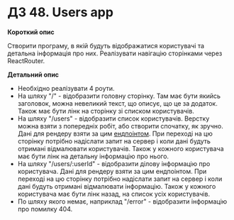 # ДЗ 48. Users app

**Короткий опис**

Створити програму, в якій будуть відображатися користувачі та детальна інформація про них. 
Реалізувати навігацію сторінками через ReactRouter.

**Детальний опис**

* Необхідно реалізувати 4 роути.
* На шляху "/" - відобразити головну сторінку. Там має бути якийсь заголовок, можна невеликий текст, що описує, що це за додаток. Також має бути лінк на сторінку зі списком користувачів.
* На шляху "/users" - відобразити список користувачів. Верстку можна взяти з попередніх робіт, або створити спочатку, як зручно. Дані для рендеру взяти за цим [ендпоінтом](https://jsonplaceholder.typicode.com/users). При переході на цю сторінку потрібно надіслати запит на сервер і коли дані будуть отримані відмалювати користувачів. Також у кожного користувача має бути лінк на детальну інформацію про нього.
* На шляху "/users/:userId" - відобразити ділову інформацію про користувача. Дані для рендеру взяти за цим ендпоінтом. При переході на цю сторінку потрібно надіслати запит на сервер і коли дані будуть отримані відмалювати інформацію. Також у кожного користувача має бути лінк назад, на список усіх користувачів.
* По шляху якого немає, наприклад "/error" - відобразити інформацію про помилку 404.
